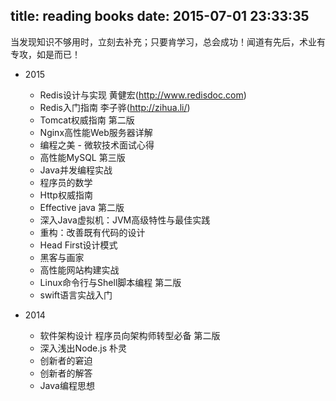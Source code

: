 title: reading books
date: 2015-07-01 23:33:35
---
当发现知识不够用时，立刻去补充；只要肯学习，总会成功！闻道有先后，术业有专攻，如是而已！

- 2015
    - Redis设计与实现 黄健宏(http://www.redisdoc.com)
    - Redis入门指南 李子骅(http://zihua.li/)
    - Tomcat权威指南 第二版
    + Nginx高性能Web服务器详解
    + 编程之美 - 微软技术面试心得
    + 高性能MySQL 第三版
    + Java并发编程实战
    + 程序员的数学
    + Http权威指南
    + Effective java 第二版
    + 深入Java虚拟机：JVM高级特性与最佳实践
    + 重构：改善既有代码的设计
    + Head First设计模式
    + 黑客与画家
    + 高性能网站构建实战
    + Linux命令行与Shell脚本编程 第二版
    + swift语言实战入门
    
- 2014
    + 软件架构设计 程序员向架构师转型必备  第二版
    + 深入浅出Node.js  朴灵
    + 创新者的窘迫
    + 创新者的解答
    + Java编程思想

